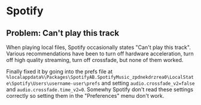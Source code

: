 # Spotify

## Problem: Can't play this track

When playing local files, Spotify occasionally states "Can't play this track". Various recommendations have been to turn off hardware acceleration, turn off high quality streaming, turn off crossfade, but none of them worked.

Finally fixed it by going into the prefs file at `%localappdata%\Packages\SpotifyAB.SpotifyMusic_zpdnekdrzrea0\LocalState\Spotify\Users\username-user\prefs` and setting `audio.crossfade_v2=false` and `audio.crossfade.time_v2=0`. Somewhy Spotify don't read these settings correctly so setting them in the "Preferences" menu don't work.

